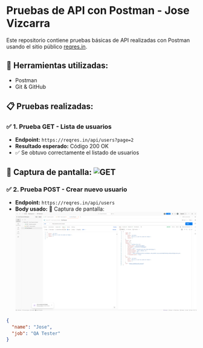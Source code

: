 # Pruebas de API con Postman - Jose Vizcarra

Este repositorio contiene pruebas básicas de API realizadas con Postman usando el sitio público [reqres.in](https://reqres.in).

## 🧪 Herramientas utilizadas:
- Postman
- Git & GitHub

## 📋 Pruebas realizadas:

### ✅ 1. Prueba GET - Lista de usuarios
- **Endpoint:** `https://reqres.in/api/users?page=2`
- **Resultado esperado:** Código 200 OK
- ✅ Se obtuvo correctamente el listado de usuarios

📸 Captura de pantalla:
![GET](./prueba_rest.png)
---
### ✅ 2. Prueba POST - Crear nuevo usuario
- **Endpoint:** `https://reqres.in/api/users`
- **Body usado:**
📸 Captura de pantalla:
![GET](./prueba_post.png)
```json
{
  "name": "Jose",
  "job": "QA Tester"
}
